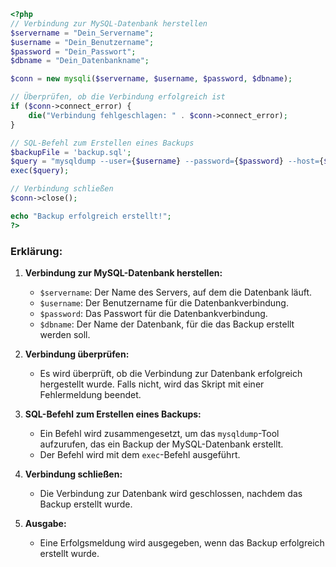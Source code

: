 ```php
<?php
// Verbindung zur MySQL-Datenbank herstellen
$servername = "Dein_Servername";
$username = "Dein_Benutzername";
$password = "Dein_Passwort";
$dbname = "Dein_Datenbankname";

$conn = new mysqli($servername, $username, $password, $dbname);

// Überprüfen, ob die Verbindung erfolgreich ist
if ($conn->connect_error) {
    die("Verbindung fehlgeschlagen: " . $conn->connect_error);
}

// SQL-Befehl zum Erstellen eines Backups
$backupFile = 'backup.sql';
$query = "mysqldump --user={$username} --password={$password} --host={$servername} {$dbname} > $backupFile";
exec($query);

// Verbindung schließen
$conn->close();

echo "Backup erfolgreich erstellt!";
?>
```

### Erklärung:

1. **Verbindung zur MySQL-Datenbank herstellen:**
   - `$servername`: Der Name des Servers, auf dem die Datenbank läuft.
   - `$username`: Der Benutzername für die Datenbankverbindung.
   - `$password`: Das Passwort für die Datenbankverbindung.
   - `$dbname`: Der Name der Datenbank, für die das Backup erstellt werden soll.

2. **Verbindung überprüfen:**
   - Es wird überprüft, ob die Verbindung zur Datenbank erfolgreich hergestellt wurde. Falls nicht, wird das Skript mit einer Fehlermeldung beendet.

3. **SQL-Befehl zum Erstellen eines Backups:**
   - Ein Befehl wird zusammengesetzt, um das `mysqldump`-Tool aufzurufen, das ein Backup der MySQL-Datenbank erstellt.
   - Der Befehl wird mit dem `exec`-Befehl ausgeführt.

4. **Verbindung schließen:**
   - Die Verbindung zur Datenbank wird geschlossen, nachdem das Backup erstellt wurde.

5. **Ausgabe:**
   - Eine Erfolgsmeldung wird ausgegeben, wenn das Backup erfolgreich erstellt wurde.
